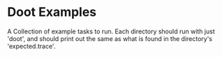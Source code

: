 <!-- readme.md -*- mode: GFM -*- -->

# Doot Examples
A Collection of example tasks to run.
Each directory should run with just 'doot',
and should print out the same as what is found in the directory's 'expected.trace'.
